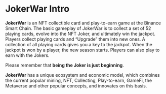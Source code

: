 # JokerWar Intro

**JokerWar** is an NFT collectible card and play-to-earn game at the Binance Smart Chain. The basic gameplay of JokerWar is to collect a set of 52 playing cards, evolve into the NFT Joker, and ultimately win the jackpot. Players collect playing cards and “Upgrade” them into new ones. A collection of all playing cards gives you a key to the jackpot. When the jackpot is won by a player, the new season starts. Players can also play to earn with the Jokers. 

Please remember that **being the Joker is just beginning**.

**JokerWar** has a unique ecosystem and economic model, which combines the current popular mining, NFT, Collecting, Play-to-earn, GameFi, the Metaverse and other popular concepts, and innovates on this basis.

​

### 

